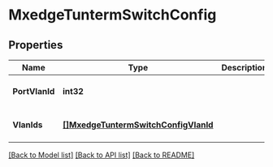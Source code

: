 # MxedgeTuntermSwitchConfig

## Properties
Name | Type | Description | Notes
------------ | ------------- | ------------- | -------------
**PortVlanId** | **int32** |  | [optional] [default to null]
**VlanIds** | [**[]MxedgeTuntermSwitchConfigVlanId**](mxedge_tunterm_switch_config_vlan_id.md) |  | [optional] [default to null]

[[Back to Model list]](../README.md#documentation-for-models) [[Back to API list]](../README.md#documentation-for-api-endpoints) [[Back to README]](../README.md)

